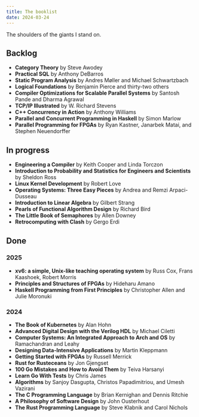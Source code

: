 ```yaml
---
title: The booklist
date: 2024-03-24
---
```

The shoulders of the giants I stand on.

## Backlog
- **Category Theory** by Steve Awodey
- **Practical SQL** by Anthony DeBarros
- **Static Program Analysis** by Andres Møller and Michael Schwartzbach
- **Logical Foundations** by Benjamin Pierce and thirty-two others
- **Compiler Optimizations for Scalable Parallel Systems** by Santosh Pande and Dharma Agrawal
- **TCP/IP Illustrated** by W. Richard Stevens
- **C++ Concurrency in Action** by Anthony Williams
- **Parallel and Concurrent Programming in Haskell** by Simon Marlow
- **Parallel Programming for FPGAs** by Ryan Kastner, Janarbek Matai, and Stephen Neuendorffer


## In progress

- **Engineering a Compiler** by Keith Cooper and Linda Torczon
- **Introduction to Probability and Statistics for Engineers and Scientists** by Sheldon Ross
- **Linux Kernel Development** by Robert Love
- **Operating Systems: Three Easy Pieces** by Andrea and Remzi Arpaci-Dusseau
- **Introduction to Linear Algebra** by Gilbert Strang
- **Pearls of Functional Algorithm Design** by Richard Bird
- **The Little Book of Semaphores** by Allen Downey
- **Retrocomputing with Clash** by Gergo Erdi

## Done

### 2025

- **xv6: a simple, Unix-like teaching operating system** by Russ Cox, Frans Kaashoek, Robert Morris
- **Principles and Structures of FPGAs** by Hideharu Amano
- **Haskell Programming from First Principles** by Christopher Allen and Julie Moronuki

### 2024

- **The Book of Kubernetes** by Alan Hohn
- **Advanced Digital Design with the Verilog HDL** by Michael Ciletti
- **Computer Systems: An Integrated Approach to Arch and OS** by Ramachandran and Leahy
- **Designing Data-Intensive Applications** by Martin Kleppmann
- **Getting Started with FPGAs** by Russell Merrick
- **Rust for Rusteceans** by Jon Gjengset
- **100 Go Mistakes and How to Avoid Them** by Teiva Harsanyi
- **Learn Go With Tests** by Chris James
- **Algorithms** by Sanjoy Dasgupta, Christos Papadimitriou, and Umesh Vazirani
- **The C Programming Language** by Brian Kernighan and Dennis Ritchie
- **A Philosophy of Software Design** by John Ousterhout
- **The Rust Programming Language** by Steve Klabnik and Carol Nichols
